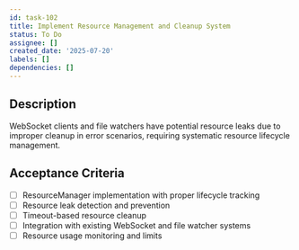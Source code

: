 ```yaml
---
id: task-102
title: Implement Resource Management and Cleanup System
status: To Do
assignee: []
created_date: '2025-07-20'
labels: []
dependencies: []
---
```


## Description

WebSocket clients and file watchers have potential resource leaks due to improper cleanup in error scenarios, requiring systematic resource lifecycle management.

## Acceptance Criteria

- [ ] ResourceManager implementation with proper lifecycle tracking
- [ ] Resource leak detection and prevention
- [ ] Timeout-based resource cleanup
- [ ] Integration with existing WebSocket and file watcher systems
- [ ] Resource usage monitoring and limits
